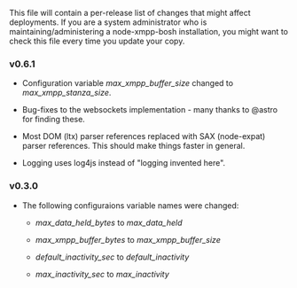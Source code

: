 This file will contain a per-release list of changes that might affect
deployments. If you are a system administrator who is
maintaining/administering a node-xmpp-bosh installation, you might
want to check this file every time you update your copy.

### v0.6.1

* Configuration variable *max_xmpp_buffer_size* changed to *max_xmpp_stanza_size*.

* Bug-fixes to the websockets implementation - many thanks to @astro
  for finding these.

* Most DOM (ltx) parser references replaced with SAX (node-expat)
  parser references. This should make things faster in general.

* Logging uses log4js instead of "logging invented here".

### v0.3.0

* The following configuraions variable names were changed:

    * *max_data_held_bytes* to *max_data_held*

    * *max_xmpp_buffer_bytes* to *max_xmpp_buffer_size*

    * *default_inactivity_sec* to *default_inactivity*

    * *max_inactivity_sec* to *max_inactivity*



